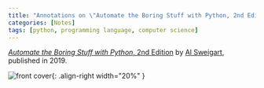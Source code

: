 ```yaml
---
title: "Annotations on \"Automate the Boring Stuff with Python, 2nd Edition\""
categories: [Notes]
tags: [python, programming language, computer science]
---
```


[*Automate the Boring Stuff with Python*, 2nd Edition](https://automatetheboringstuff.com/) by [Al Sweigart](https://alsweigart.com/), published in 2019.

![front cover](https://automatetheboringstuff.com/images/automate_2e_cover.png){: .align-right width="20%" }
